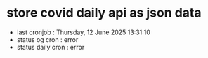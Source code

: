 # store covid daily api as json data

- last cronjob : Thursday, 12 June 2025 13:31:10
- status og cron : error
- status daily cron : error
      
      